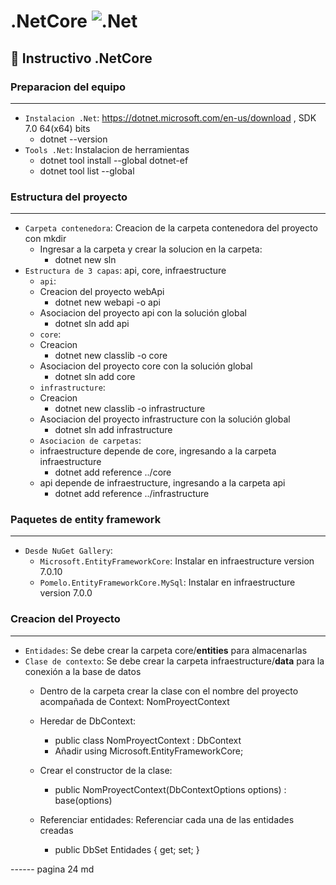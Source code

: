 # .NetCore ![.Net](https://img.shields.io/badge/.NET-5C2D91?style=&logo=.net&logoColor=white)
## :memo: Instructivo .NetCore
### Preparacion del equipo
---
- `Instalacion .Net`: https://dotnet.microsoft.com/en-us/download , SDK 7.0 64(x64) bits
    + dotnet --version
- `Tools .Net`: Instalacion de herramientas
    + dotnet tool install --global dotnet-ef
    + dotnet tool list --global
### Estructura del proyecto
---
- `Carpeta contenedora`: Creacion de la carpeta contenedora del proyecto con mkdir
    + Ingresar a la carpeta y crear la solucion en la carpeta:
        - dotnet new sln
- `Estructura de 3 capas`: api, core, infraestructure
    + `api`:
    + Creacion del proyecto webApi
        - dotnet new webapi -o api
    + Asociacion del proyecto api con la solución global
        - dotnet sln add api
    + `core`:
    + Creacion
        - dotnet new classlib -o core
    + Asociacion del proyecto core con la solución global
        - dotnet sln add core
    + `infrastructure`:
    + Creacion
        - dotnet new classlib -o infrastructure
    + Asociacion del proyecto infrastructure con la solución global
        - dotnet sln add infrastructure
    + `Asociacion de carpetas`:
    + infraestructure depende de core, ingresando a la carpeta infraestructure
        - dotnet add reference ../core
    + api depende de infraestructure, ingresando a la carpeta api
        - dotnet add reference ../infrastructure
### Paquetes de entity framework
---
- `Desde NuGet Gallery`:
    + `Microsoft.EntityFrameworkCore`: Instalar en infraestructure version 7.0.10
    + `Pomelo.EntityFrameworkCore.MySql`: Instalar en infraestructure version 7.0.0
### Creacion del Proyecto
---
- `Entidades`: Se debe crear la carpeta core/**entities** para almacenarlas
- `Clase de contexto`: Se debe crear la carpeta infraestructure/**data** para la conexión a la base de datos
    + Dentro de la carpeta crear la clase con el nombre del proyecto acompañada de Context: NomProyectContext
    + Heredar de DbContext:
        - public class NomProyectContext : DbContext
        - Añadir using Microsoft.EntityFrameworkCore;
    + Crear el constructor de la clase:
        - public NomProyectContext(DbContextOptions<NomProyectContext> options) : base(options)

        
    + Referenciar entidades: Referenciar cada una de las entidades creadas
        - public DbSet<Entidad> Entidades { get; set; }

------ pagina 24 md




